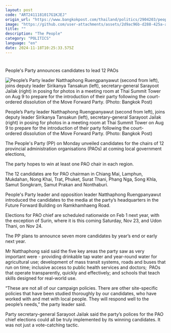 ```yaml
---
layout: post
code: "ART2411181017G1KJEJ"
origin_url: "https://www.bangkokpost.com/thailand/politics/2904203/peoples-party-announces-candidates-to-lead-12-paos"
image: "https://github.com/user-attachments/assets/2d9ac96b-d288-425a-a68a-e6f01eab535e"
title: ""
description: "The People"
category: "POLITICS"
language: "en"
date: 2024-11-18T10:25:33.575Z
---
```


# 

People's Party announces candidates to lead 12 PAOs

![People’s Party leader Natthaphong Ruengpanyawut (second from left), joins deputy leader Sirikanya Tansakun (left), secretary-general Sarayoot Jailak (right) in posing for photos in a meeting room at Thai Summit Tower on Aug 9 to prepare for the introduction of their party following the court-ordered dissolution of the Move Forward Party. (Photo: Bangkok Post)](https://github.com/user-attachments/assets/5e016db6-7b72-4e1c-b082-24b498b28a51)

People’s Party leader Natthaphong Ruengpanyawut (second from left), joins deputy leader Sirikanya Tansakun (left), secretary-general Sarayoot Jailak (right) in posing for photos in a meeting room at Thai Summit Tower on Aug 9 to prepare for the introduction of their party following the court-ordered dissolution of the Move Forward Party. (Photo: Bangkok Post)

The People's Party (PP) on Monday unveiled candidates for the chairs of 12 provincial administration organisations (PAOs) at coming local government elections, 

The party hopes to win at least one PAO chair in each region.

The 12 candidates are for PAO chairman in Chiang Mai, Lamphun, Mukdahan, Nong Khai, Trat, Phuket, Surat Thani, Phang Nga, Song Khla, Samut Songkram, Samut Prakan and Nonthaburi.

People's Party leader and opposition leader Natthaphong Ruengpanyawut introduced the candidates to the media at the party’s headquarters in the Future Forward Building on Ramkhamhaeng Road.

Elections for PAO chief are scheduled nationwide on Feb 1 next year, with the exception of Surin, where it is this coming Saturday, Nov 23, and Udon Thani, on Nov 24. 

The PP plans to announce seven more candidates by year’s end or early next year.

Mr Natthaphong said said the five key areas the party saw as very important were - providing drinkable tap water and year-round water for agricultural use; development of mass transit systems, roads and buses that run on time; inclusive access to public health services and doctors;  PAOs that operate transparently, quickly and effectively; and schools that teach skills designed for real-world use.   

“These are not all of our campaign policies. There are other site-specific policies that have been studied thoroughly by our candidates, who have worked with and met with local people. They will respond well to the people’s needs,” the party leader said. 

Party secretary-general Sarayoot Jailak said the party’s polices for the PAO chief elections could all be truly implemented by its winning candidates. It was not just a vote-catching tactic.